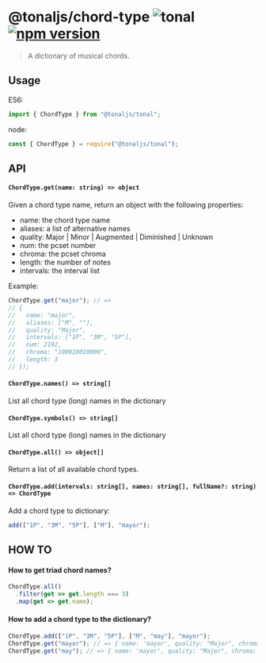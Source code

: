 # @tonaljs/chord-type ![tonal](https://img.shields.io/badge/@tonaljs-chord_type-yellow.svg?style=flat-square) [![npm version](https://img.shields.io/npm/v/@tonaljs/chord-type.svg?style=flat-square)](https://www.npmjs.com/package/@tonaljs/chord-type)

> A dictionary of musical chords.

## Usage

ES6:

```js
import { ChordType } from "@tonaljs/tonal";
```

node:

```js
const { ChordType } = require("@tonaljs/tonal");
```

## API

#### `ChordType.get(name: string) => object`

Given a chord type name, return an object with the following properties:

- name: the chord type name
- aliases: a list of alternative names
- quality: Major | Minor | Augmented | Diminished | Unknown
- num: the pcset number
- chroma: the pcset chroma
- length: the number of notes
- intervals: the interval list

Example:

```js
ChordType.get("major"); // =>
// {
//   name: "major",
//   aliases: ["M", ""],
//   quality: "Major",
//   intervals: ["1P", "3M", "5P"],
//   num: 2192,
//   chroma: "100010010000",
//   length: 3
// });
```

#### `ChordType.names() => string[]`

List all chord type (long) names in the dictionary

#### `ChordType.symbols() => string[]`

List all chord type (long) names in the dictionary

#### `ChordType.all() => object[]`

Return a list of all available chord types.

#### `ChordType.add(intervals: string[], names: string[], fullName?: string) => ChordType`

Add a chord type to dictionary:

```js
add(["1P", "3M", "5P"], ["M"], "mayor");
```

## HOW TO

#### How to get triad chord names?

```js
ChordType.all()
  .filter(get => get.length === 3)
  .map(get => get.name);
```

#### How to add a chord type to the dictionary?

```js
ChordType.add(["1P", "3M", "5P"], ["M", "may"], "mayor");
ChordType.get("mayor"); // => { name: 'mayor', quality: "Major", chroma: ... }
ChordType.get("may"); // => { name: 'mayor', quality: "Major", chroma: ... }
```
